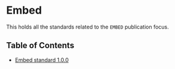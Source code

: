 # Embed

This holds all the standards related to the `EMBED` publication focus.

## Table of Contents

- [Embed standard 1.0.0](./1.0.0/README.md)
